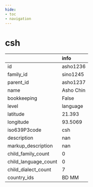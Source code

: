 ```yaml
---
hide:
- toc
- navigation
---
```

# csh
|                      | info      |
|:---------------------|:----------|
| id                   | asho1236  |
| family_id            | sino1245  |
| parent_id            | asho1237  |
| name                 | Asho Chin |
| bookkeeping          | False     |
| level                | language  |
| latitude             | 21.393    |
| longitude            | 93.5069   |
| iso639P3code         | csh       |
| description          | nan       |
| markup_description   | nan       |
| child_family_count   | 0         |
| child_language_count | 0         |
| child_dialect_count  | 7         |
| country_ids          | BD MM     |